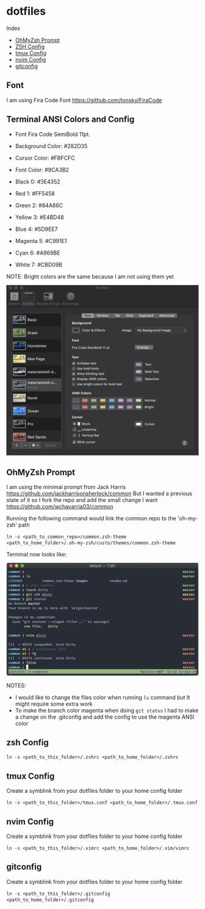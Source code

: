 # dotfiles

Index
- [OhMyZsh Prompt](https://github.com/wchavarria03/dotfiles#OhMyZsh-Prompt)
- [ZSH Config](https://github.com/wchavarria03/dotfiles#zsh-Config)
- [tmux Config](https://github.com/wchavarria03/dotfiles#tmux-Config)
- [nvim Config](https://github.com/wchavarria03/dotfiles#nvim-Config)
- [gitconfig](https://github.com/wchavarria03/dotfiles#gitconfig)

## Font
I am using Fira Code Font https://github.com/tonsky/FiraCode

## Terminal ANSI Colors and Config
- Font Fira Code SemiBold 11pt.
- Background Color: #282D35
- Cursor Color: #FBFCFC

- Font Color: #9CA3B2
- Black 0: #3E4352
- Red 1: #FF5458
- Green 2: #84A86C
- Yellow 3: #E4BD48
- Blue 4: #5D9EE7
- Magenta 5: #C991E1
- Cyan 6: #A969BE
- White 7: #CBD09B

NOTE: Bright colors are the same because I am not using them yet

![Terminal Config](https://github.com/wchavarria03/dotfiles/blob/master/images/TerminalConfig.png)

## OhMyZsh Prompt
I am using the minimal prompt from Jack Harris https://github.com/jackharrisonsherlock/common
But I wanted a previous state of it so I fork the repo and add the small change I want https://github.com/wchavarria03/common

Running the following command would link the common repo to the 'oh-my-zsh' path
```
ln -s <path_to_common_repo>/common.zsh-theme <path_to_home_folder>/.oh-my-zsh/custo/themes/common.zsh-theme
```
Terminal now looks like:

![Common Prompt Terminal](https://github.com/wchavarria03/dotfiles/blob/master/images/CommonPrompt.png)

NOTES:
- I would like to change the files color when running `ls` command but It might require some extra work
- To make the branch color magenta when doing `git status` I had to make a change on the .gitconfig and add the config to use the magenta ANSI color

## zsh Config
```
ln -s <path_to_this_folder>/.zshrc <path_to_home_folder>/.zshrc
```

## tmux Config
Create a symblink from your dotfiles folder to your home config folder
```
ln -s <path_to_this_folder>/tmux.conf <path_to_home_folder>/.tmux.conf
```

## nvim Config
Create a symblink from your dotfiles folder to your home config folder
```
ln -s <path_to_this_folder>/.vimrc <path_to_home_folder>/.vim/vimrc
```

## gitconfig
Create a symblink from your dotfiles folder to your home config folder
```
ln -s <path_to_this_folder>/.gitconfig <path_to_home_folder>/.gitconfig
```

